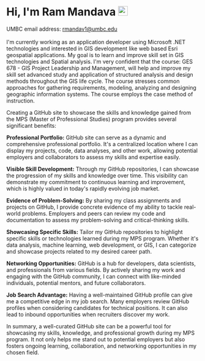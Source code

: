 # Hi, I'm Ram Mandava <img src="https://media.giphy.com/media/hvRJCLFzcasrR4ia7z/giphy.gif" width="25px">

UMBC email address: rmandav1@umbc.edu
<br>
<br>
I'm currently working as an application developer using Microsoft .NET technologies and interested in GIS development like web based Esri geospatial applications. My goal is to learn and improve skill set in GIS technologies and Spatial analysis. I'm very confident that the course: GES 678 - GIS Project Leadership and Management, will help and improve my skill set advanced study and application of structured analysis and design methods throughout the GIS life cycle. The course stresses common approaches for gathering requirements, modeling, analyzing and designing geographic information systems. The course employs the case method of instruction.

Creating a GitHub site to showcase the skills and knowledge gained from the MPS (Master of Professional Studies) program provides several significant benefits:

**Professional Portfolio:** GitHub site can serve as a dynamic and comprehensive professional portfolio. It's a centralized location where I can display my projects, code, data analyses, and other work, allowing potential employers and collaborators to assess my skills and expertise easily.

**Visible Skill Development:** Through my GitHub repositories, I can showcase the progression of my skills and knowledge over time. This visibility can demonstrate my commitment to continuous learning and improvement, which is highly valued in today's rapidly evolving job market.

**Evidence of Problem-Solving:** By sharing my class assignments and projects on GitHub, I provide concrete evidence of my ability to tackle real-world problems. Employers and peers can review my code and documentation to assess my problem-solving and critical-thinking skills.

**Showcasing Specific Skills:** Tailor my GitHub repositories to highlight specific skills or technologies learned during my MPS program. Whether it's data analysis, machine learning, web development, or GIS, I can categorize and showcase projects related to my desired career path.

**Networking Opportunities:** GitHub is a hub for developers, data scientists, and professionals from various fields. By actively sharing my work and engaging with the GitHub community, I can connect with like-minded individuals, potential mentors, and future collaborators.

**Job Search Advantage:** Having a well-maintained GitHub profile can give me a competitive edge in my job search. Many employers review GitHub profiles when considering candidates for technical positions. It can also lead to inbound opportunities when recruiters discover my work.

In summary, a well-curated GitHub site can be a powerful tool for showcasing my skills, knowledge, and professional growth during my MPS program. It not only helps me stand out to potential employers but also fosters ongoing learning, collaboration, and networking opportunities in my chosen field.

